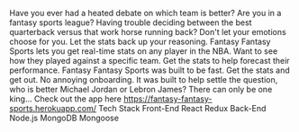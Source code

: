 Have you ever had a heated debate on which team is better? Are you in a fantasy sports league? Having trouble deciding between the best quarterback versus that work horse running back? Don't let your emotions choose for you. Let the stats back up your reasoning.
Fantasy Fantasy Sports lets you get real-time stats on any player in the NBA. Want to see how they played against a specific team. Get the stats to help forecast their performance.
Fantasy Fantasy Sports was built to be fast. Get the stats and get out. No annoying onboarding. It was built to help settle the question, who is better Michael Jordan or Lebron James? There can only be one king...
Check out the app here https://fantasy-fantasy-sports.herokuapp.com/
Tech Stack
Front-End
React
Redux
Back-End
Node.js
MongoDB
Mongoose